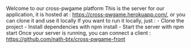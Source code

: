 Welcome to our cross-pwgame platform
This is the server for our application, it is hosted at : https://cross-pwgame.herokuapp.com/, or you can clone it and use it locally
If you want to run it locally, just :
    - Clone the project
    - Install dependencies with npm install
    - Start the server with npm start
Once your server is running, you can connect a client : https://github.com/nath-btx/cross-pwgame-front